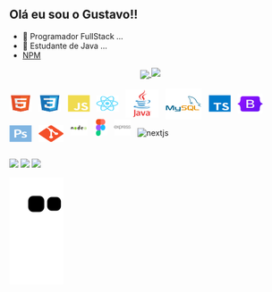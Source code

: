 ## Olá eu sou o Gustavo!!


- 🔭 Programador FullStack ...
- 🌱 Estudante de Java ...
- <a href="https://www.npmjs.com/settings/gustavojx/packages">NPM</a>

<div align="center">
  <a href="https://github.com/XfireX157">
 <a href=""> <img align="center" src="https://github-readme-stats.vercel.app/api/top-langs/?username=YulietM&theme=react&line_height=40&hide=css"/> </a>
  <img height="180em" src="https://github-readme-stats.vercel.app/api/top-langs/?username=XfireX157&layout=compact&langs_count=7&theme=radical"/>
</div>
  
 <div style="display: inline_block"><br>
    <img align="center" alt="Joao-HTML" height="30" width="40" src="https://raw.githubusercontent.com/devicons/devicon/master/icons/html5/html5-original.svg">
   &nbsp
    <img align="center" alt="Joao-CSS" height="30" width="40" src="https://raw.githubusercontent.com/devicons/devicon/master/icons/css3/css3-original.svg">
   &nbsp
    <img align="center" alt="Joao-Js" height="30" width="40" src="https://raw.githubusercontent.com/devicons/devicon/master/icons/javascript/javascript-plain.svg">
   &nbsp
    <img align="center" alt="Joao-REACT" height="30" width="40" src="https://raw.githubusercontent.com/devicons/devicon/master/icons/react/react-original.svg">
   &nbsp
    <img align="center" alt="Joao-JAVA" height="50" width="60" src="https://raw.githubusercontent.com/devicons/devicon/master/icons/java/java-original-wordmark.svg">
   &nbsp
    <img align="center" alt="Joao-MySQL" height="55" width="65" src="https://raw.githubusercontent.com/devicons/devicon/master/icons/mysql/mysql-original-wordmark.svg">
   &nbsp
    <img align="center" alt="Joao-TYPESCRIPT" height="30" width="40" src="https://raw.githubusercontent.com/devicons/devicon/master/icons/typescript/typescript-plain.svg">
   &nbsp
    <img align="center" alt="Joao-BOOTSTRAP" height="35" width="45" src="https://raw.githubusercontent.com/devicons/devicon/master/icons/bootstrap/bootstrap-original.svg">
   &nbsp
   <img align="center" alt="Joao-PS" height="30" width="40" src="https://raw.githubusercontent.com/devicons/devicon/master/icons/photoshop/photoshop-plain.svg">
   &nbsp
   <img align="center" alt="Joao-GIT" height="30" width="45" src="https://raw.githubusercontent.com/devicons/devicon/master/icons/git/git-original.svg">
   &nbsp
   <img src="https://raw.githubusercontent.com/devicons/devicon/master/icons/nodejs/nodejs-original-wordmark.svg" alt="nodejs" width="30" height="30"/>
   &nbsp
   <img alt="Figma" height="30" width="25" src="https://github.com/devicons/devicon/blob/master/icons/figma/figma-original.svg">
   &nbsp
   <img src="https://raw.githubusercontent.com/devicons/devicon/master/icons/express/express-original-wordmark.svg" alt="express" width="30" height="30"/>
   &nbsp
   <img src="https://cdn.worldvectorlogo.com/logos/nextjs-2.svg" alt="nextjs" width="30" height="30" color="#fff"/>
</div>
  
  ##
  
  
  <div> 
  <a href="https://www.instagram.com/gusttavo_draw/" target="_blank"><img src="https://img.shields.io/badge/-Instagram-%23E4405F?style=for-the-badge&logo=instagram&logoColor=white"  target="_blank"></a>
  <a href = "mailto:gustavopereirafacal@gmail"><img src="https://img.shields.io/badge/-Gmail-%23333?style=for-the-badge&logo=gmail&logoColor=white" target="_blank"></a>
  <a href="https://www.linkedin.com/in/gustavo-pereira-martins-64ba221a1/" target="_blank"><img src="https://img.shields.io/badge/-LinkedIn-%230077B5?style=for-the-badge&logo=linkedin&logoColor=white" target="_blank"></a> 
 
  ![Snake animation](https://github.com/rafaballerini/rafaballerini/blob/output/github-contribution-grid-snake.svg)

</div>

  
